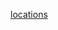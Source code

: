 [locations](https://management.azure.com/subscriptions/{subscription}/locations?api-version=2014-04-01)


